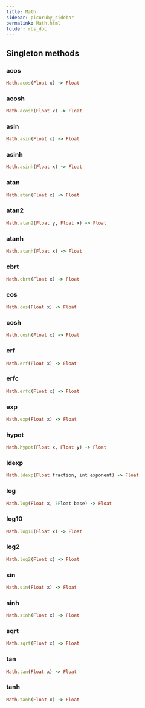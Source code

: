 ```yaml
---
title: Math
sidebar: picoruby_sidebar
permalink: Math.html
folder: rbs_doc
---
```

## Singleton methods
### acos

```ruby
Math.acos(Float x) -> Float
```
### acosh

```ruby
Math.acosh(Float x) -> Float
```
### asin

```ruby
Math.asin(Float x) -> Float
```
### asinh

```ruby
Math.asinh(Float x) -> Float
```
### atan

```ruby
Math.atan(Float x) -> Float
```
### atan2

```ruby
Math.atan2(Float y, Float x) -> Float
```
### atanh

```ruby
Math.atanh(Float x) -> Float
```
### cbrt

```ruby
Math.cbrt(Float x) -> Float
```
### cos

```ruby
Math.cos(Float x) -> Float
```
### cosh

```ruby
Math.cosh(Float x) -> Float
```
### erf

```ruby
Math.erf(Float x) -> Float
```
### erfc

```ruby
Math.erfc(Float x) -> Float
```
### exp

```ruby
Math.exp(Float x) -> Float
```
### hypot

```ruby
Math.hypot(Float x, Float y) -> Float
```
### ldexp

```ruby
Math.ldexp(Float fraction, int exponent) -> Float
```
### log

```ruby
Math.log(Float x, ?Float base) -> Float
```
### log10

```ruby
Math.log10(Float x) -> Float
```
### log2

```ruby
Math.log2(Float x) -> Float
```
### sin

```ruby
Math.sin(Float x) -> Float
```
### sinh

```ruby
Math.sinh(Float x) -> Float
```
### sqrt

```ruby
Math.sqrt(Float x) -> Float
```
### tan

```ruby
Math.tan(Float x) -> Float
```
### tanh

```ruby
Math.tanh(Float x) -> Float
```
